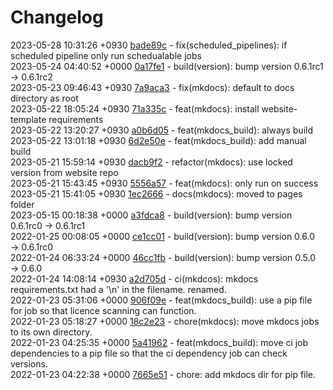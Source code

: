 # Changelog

2023-05-28 10:31:26 +0930 [bade89c](https://gitlab.com/nofusscomputing/projects/gitlab-ci/-/commit/bade89c5333ca853844e224f46a2d3dafab7179d) - fix(scheduled_pipelines): if scheduled pipeline only run schedualable jobs  
2023-05-24 04:40:52 +0000 [0a17fe1](https://gitlab.com/nofusscomputing/projects/gitlab-ci/-/commit/0a17fe1aa320c658c05d7a693ff76af4a54e6130) - build(version): bump version 0.6.1rc1 → 0.6.1rc2  
2023-05-23 09:46:43 +0930 [7a9aca3](https://gitlab.com/nofusscomputing/projects/gitlab-ci/-/commit/7a9aca3a54b1faacb7e286bade84aff0ff4fd2e5) - fix(mkdocs): default to docs directory as root  
2023-05-22 18:05:24 +0930 [71a335c](https://gitlab.com/nofusscomputing/projects/gitlab-ci/-/commit/71a335c2667505c199bd67446327cd8794de5f52) - feat(mkdocs): install website-template requirements  
2023-05-22 13:20:27 +0930 [a0b6d05](https://gitlab.com/nofusscomputing/projects/gitlab-ci/-/commit/a0b6d05a0f3f0fa84c825007f6ec9f28c945f3ef) - feat(mkdocs_build): always build  
2023-05-22 13:01:18 +0930 [6d2e50e](https://gitlab.com/nofusscomputing/projects/gitlab-ci/-/commit/6d2e50e947839576f098bd7700e00b9d6ab4be1e) - feat(mkdocs_build): add manual build  
2023-05-21 15:59:14 +0930 [dacb9f2](https://gitlab.com/nofusscomputing/projects/gitlab-ci/-/commit/dacb9f22dd9aee1ff741c7ac8078912d9a2b0dbf) - refactor(mkdocs): use locked version from website repo  
2023-05-21 15:43:45 +0930 [5556a57](https://gitlab.com/nofusscomputing/projects/gitlab-ci/-/commit/5556a57ea5588d4f0cd1434bfdde5cd77e3b4f5c) - feat(mkdocs): only run on success  
2023-05-21 15:41:05 +0930 [1ec2666](https://gitlab.com/nofusscomputing/projects/gitlab-ci/-/commit/1ec2666e8565d5206aefaf5462f0f83f74fbbcb7) - docs(mkdocs): moved to pages folder  
2023-05-15 00:18:38 +0000 [a3fdca8](https://gitlab.com/nofusscomputing/projects/gitlab-ci/-/commit/a3fdca83bf7acb58d47792a66d1cd0728747361c) - build(version): bump version 0.6.1rc0 → 0.6.1rc1  
2022-01-25 00:08:05 +0000 [ce1cc01](https://gitlab.com/nofusscomputing/projects/gitlab-ci/-/commit/ce1cc017e26ff7f6cee586cc7d98e4d292275672) - build(version): bump version 0.6.0 → 0.6.1rc0  
2022-01-24 06:33:24 +0000 [46cc1fb](https://gitlab.com/nofusscomputing/projects/gitlab-ci/-/commit/46cc1fbb6a878e485af39e679b5184a9912c2e7f) - build(version): bump version 0.5.0 → 0.6.0  
2022-01-24 14:08:14 +0930 [a2d705d](https://gitlab.com/nofusscomputing/projects/gitlab-ci/-/commit/a2d705deb1f3898b6d5fa4d55bd995b1a7ad4b68) - ci(mkdcos): mkdocs requirements.txt had a '\n' in the filename. renamed.  
2022-01-23 05:31:06 +0000 [906f09e](https://gitlab.com/nofusscomputing/projects/gitlab-ci/-/commit/906f09e2d3285681bd982d65eda3f56cf5a5169e) - feat(mkdocs_build): use a pip file for job so that licence scanning can function.  
2022-01-23 05:18:27 +0000 [18c2e23](https://gitlab.com/nofusscomputing/projects/gitlab-ci/-/commit/18c2e2312896aa0ba07050d28155c7aaca2aee5c) - chore(mkdocs): move mkdocs jobs to its own directory.  
2022-01-23 04:25:35 +0000 [5a41962](https://gitlab.com/nofusscomputing/projects/gitlab-ci/-/commit/5a41962a994a54d99a3e7ab1bc0d7379ea14c1c2) - feat(mkdocs_build): move ci job dependencies to a pip file so that the ci dependency job can check versions.  
2022-01-23 04:22:38 +0000 [7665e51](https://gitlab.com/nofusscomputing/projects/gitlab-ci/-/commit/7665e512a5d6e5aab3f8c0a8241d4182f3362442) - chore: add mkdocs dir for pip file.  
